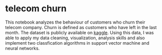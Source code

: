 # telecom churn

This notebook analyzes the behaviour of customers who churn their telecom company. Churn is defined as customers who have left in the last month. The dataset is publicly available on [kaggle](https://www.kaggle.com/blastchar/telco-customer-churn). Using this data, I was able to apply my data cleaning, visualization, analysis skills and also implement two classfication algorithms in support vector machine and neural networks.
